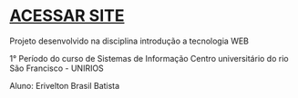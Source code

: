 # [ACESSAR SITE](https://eriveltonbrasil7.github.io/site-cafeteria/#)

Projeto desenvolvido na disciplina introdução a tecnologia WEB 

1° Período do curso de Sistemas de Informação
Centro universitário do rio São Francisco - UNIRIOS

Aluno: Erivelton Brasil Batista
